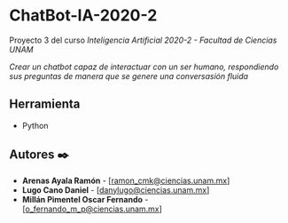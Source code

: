 # ChatBot-IA-2020-2
Proyecto 3 del curso *Inteligencia Artificial 2020-2 - Facultad de Ciencias UNAM*

_Crear un chatbot capaz de interactuar con un ser humano, respondiendo sus preguntas de manera que se genere una conversasión fluida_


## Herramienta
 * Python



## Autores ✒️

* **Arenas Ayala Ramón**  - [ramon_cmk@ciencias.unam.mx]
* **Lugo Cano Daniel** -  [danylugo@ciencias.unam.mx]
* **Millán Pimentel Oscar Fernando** - [o_fernando_m_p@ciencias.unam.mx]